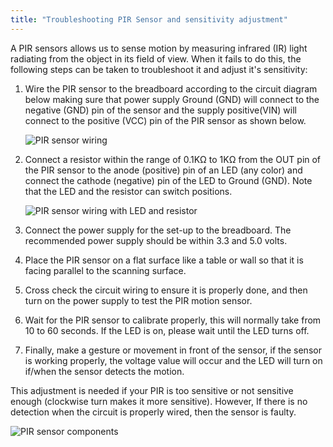 ```yaml
---
title: "Troubleshooting PIR Sensor and sensitivity adjustment"
---
```


A PIR sensors allows us to sense motion by measuring infrared (IR) light radiating from the object in its field of view. When it fails to do this, the following steps can be taken to troubleshoot it and adjust it's sensitivity:

1. Wire the PIR sensor to the breadboard according to the circuit diagram below making sure that power supply Ground (GND) will connect to the negative (GND) pin of the sensor and the supply positive(VIN) will connect to the positive (VCC) pin of the PIR sensor as shown below.

   ![PIR sensor wiring](img/PIR_Sensor_Wiring.jpg)

2. Connect a resistor within the range of 0.1KΩ to 1KΩ from the OUT pin of the PIR sensor to the anode (positive) pin of an LED (any color) and connect the cathode (negative) pin of the LED to Ground (GND). Note that the LED and the resistor can switch positions.

   ![PIR sensor wiring with LED and resistor](img/PIR_Sensor_Breadboard_Connection.gif)

3. Connect the power supply for the set-up to the breadboard. The recommended power supply should be within 3.3 and 5.0 volts.

4. Place the PIR sensor on a flat surface like a table or wall so that it is facing parallel to the scanning surface.

5. Cross check the circuit wiring to ensure it is properly done, and then turn on the power supply to test the PIR motion sensor.

6. Wait for the PIR sensor to calibrate properly, this will normally take from 10 to 60 seconds. If the LED is on, please wait until the LED turns off.

7. Finally, make a gesture or movement in front of the sensor, if the sensor is working properly, the voltage value will occur and the LED will turn on if/when the sensor detects the motion.

  This adjustment is needed if your PIR is too sensitive or not sensitive enough (clockwise turn makes it more sensitive). However, If there is no detection when the circuit is properly wired, then the sensor is faulty.

   ![PIR sensor components](img/PIR-Sensor-Pinout.png)
